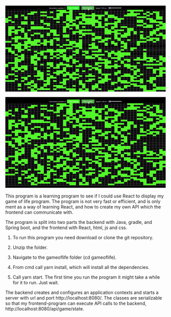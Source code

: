 [![Watch the video](https://raw.githubusercontent.com/CPBrandal/gameoflife-react-java/master/assets/gameoflifePicture.png)](https://raw.githubusercontent.com/CPBrandal/gameoflife-react-java/master/assets/gameoflifeVideo.mp4)


![Example GIF](https://raw.githubusercontent.com/CPBrandal/gameoflife-react-java/master/assets/golgif.gif)


This program is a learning program to see if I could use React to display my game of life program.
The program is not very fast or efficient, and is only ment as a way of learning React, and how to create my own API which the frontend can communicate with.

The program is split into two parts the backend with Java, gradle, and Spring boot,
 and the frontend with React, html, js and css.

1. To run this program you need download or clone the git repository.

2. Unzip the folder.

3. Navigate to the gameoflife folder (cd gameoflife).

4. From cmd call yarn install, which will install all the dependencies.

5. Call yarn start.
The first time you run the program it might take a while for it to run. Just wait.


The backend creates and configures an application contexts and starts a server with url and port http://localhost:8080/.
The classes are serializable so that my frontend-program can execute API calls to the backend, http://localhost:8080/api/game/state.




